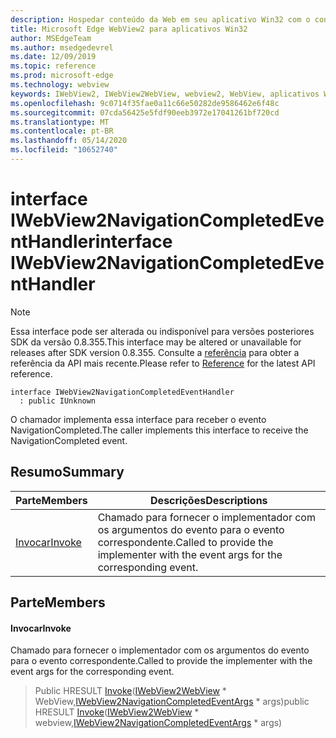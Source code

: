 ```yaml
---
description: Hospedar conteúdo da Web em seu aplicativo Win32 com o controle WebView2 do Microsoft Edge
title: Microsoft Edge WebView2 para aplicativos Win32
author: MSEdgeTeam
ms.author: msedgedevrel
ms.date: 12/09/2019
ms.topic: reference
ms.prod: microsoft-edge
ms.technology: webview
keywords: IWebView2, IWebView2WebView, webview2, WebView, aplicativos Win32, Win32, Edge
ms.openlocfilehash: 9c0714f35fae0a11c66e50282de9586462e6f48c
ms.sourcegitcommit: 07cda56425e5fdf90eeb3972e17041261bf720cd
ms.translationtype: MT
ms.contentlocale: pt-BR
ms.lasthandoff: 05/14/2020
ms.locfileid: "10652740"
---
```

# <span data-ttu-id="1e620-104">interface IWebView2NavigationCompletedEventHandler</span><span class="sxs-lookup"><span data-stu-id="1e620-104">interface IWebView2NavigationCompletedEventHandler</span></span> 

> [!NOTE]
> <span data-ttu-id="1e620-105">Essa interface pode ser alterada ou indisponível para versões posteriores SDK da versão 0.8.355.</span><span class="sxs-lookup"><span data-stu-id="1e620-105">This interface may be altered or unavailable for releases after SDK version 0.8.355.</span></span> <span data-ttu-id="1e620-106">Consulte a [referência](../../../webview2-api-reference.md) para obter a referência da API mais recente.</span><span class="sxs-lookup"><span data-stu-id="1e620-106">Please refer to [Reference](../../../webview2-api-reference.md) for the latest API reference.</span></span>

```
interface IWebView2NavigationCompletedEventHandler
  : public IUnknown
```

<span data-ttu-id="1e620-107">O chamador implementa essa interface para receber o evento NavigationCompleted.</span><span class="sxs-lookup"><span data-stu-id="1e620-107">The caller implements this interface to receive the NavigationCompleted event.</span></span>

## <span data-ttu-id="1e620-108">Resumo</span><span class="sxs-lookup"><span data-stu-id="1e620-108">Summary</span></span>

 <span data-ttu-id="1e620-109">Parte</span><span class="sxs-lookup"><span data-stu-id="1e620-109">Members</span></span>                        | <span data-ttu-id="1e620-110">Descrições</span><span class="sxs-lookup"><span data-stu-id="1e620-110">Descriptions</span></span>
--------------------------------|---------------------------------------------
[<span data-ttu-id="1e620-111">Invocar</span><span class="sxs-lookup"><span data-stu-id="1e620-111">Invoke</span></span>](#invoke) | <span data-ttu-id="1e620-112">Chamado para fornecer o implementador com os argumentos do evento para o evento correspondente.</span><span class="sxs-lookup"><span data-stu-id="1e620-112">Called to provide the implementer with the event args for the corresponding event.</span></span>

## <span data-ttu-id="1e620-113">Parte</span><span class="sxs-lookup"><span data-stu-id="1e620-113">Members</span></span>

#### <span data-ttu-id="1e620-114">Invocar</span><span class="sxs-lookup"><span data-stu-id="1e620-114">Invoke</span></span> 

<span data-ttu-id="1e620-115">Chamado para fornecer o implementador com os argumentos do evento para o evento correspondente.</span><span class="sxs-lookup"><span data-stu-id="1e620-115">Called to provide the implementer with the event args for the corresponding event.</span></span>

> <span data-ttu-id="1e620-116">Public HRESULT [Invoke](#invoke)([IWebView2WebView](IWebView2WebView.md) \* WebView,[IWebView2NavigationCompletedEventArgs](IWebView2NavigationCompletedEventArgs.md) \* args)</span><span class="sxs-lookup"><span data-stu-id="1e620-116">public HRESULT [Invoke](#invoke)([IWebView2WebView](IWebView2WebView.md) \* webview,[IWebView2NavigationCompletedEventArgs](IWebView2NavigationCompletedEventArgs.md) \* args)</span></span>

